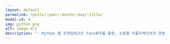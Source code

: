 ```yaml
---
layout: default
permalink: /posts/:year/:month/:day/:title/
modal-id: 4
img: python.png
alt: image-alt
description: "· Python 웹 프레임워크인 FastAPI를 활용, 쇼핑몰 어플리케이션과 연동하는 API 서버<br/><br/>·주요 기능<br/>회원가입, 로그인 등 기본적인 회원 관리 기능뿐만이 아니라, 쇼핑몰 어플리케이션에 필요한 전반적인 기능들(제품 구매, 제품 정보 표기, 커뮤니티 기능 등) 또한 포함<br/><br/>· 기술 스택<br/>[백엔드] Docker, Mysql, Redis, S3, EC2, Loadbalancer<br/>[프론트엔드] Kotlin<br/><br/>· 느낀 점<br/>본 API 서버를 만들면서 백엔드쪽에 대한 지식을 다방면으로 향상시킬 수 있는 소중한 경험을 가질 수 있었습니다.<br/>비록 시작부터 마무리 단계까지 독학으로 진행하여 아직 많은 부족함이 있지만 이렇게 배워나가는 경험이 저에겐 상당한 재미로 느껴져 이러한 문제점들은 백엔드 경험을 쌓으면서 해결할 수 있을 것이라고 예상하고 있습니다."
---
```

